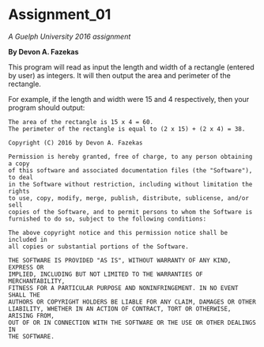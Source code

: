 # Assignment_01

_A Guelph University 2016 assignment_

**By Devon A. Fazekas**

This program will read as input the length and width of a rectangle (entered by user) as integers. It will then output the area and perimeter of the rectangle.

For example, if the length and width were 15 and 4 respectively, then your program should output:

```
The area of the rectangle is 15 x 4 = 60.
The perimeter of the rectangle is equal to (2 x 15) + (2 x 4) = 38.
```

```
Copyright (C) 2016 by Devon A. Fazekas

Permission is hereby granted, free of charge, to any person obtaining a copy
of this software and associated documentation files (the "Software"), to deal
in the Software without restriction, including without limitation the rights
to use, copy, modify, merge, publish, distribute, sublicense, and/or sell
copies of the Software, and to permit persons to whom the Software is
furnished to do so, subject to the following conditions:

The above copyright notice and this permission notice shall be included in
all copies or substantial portions of the Software.

THE SOFTWARE IS PROVIDED "AS IS", WITHOUT WARRANTY OF ANY KIND, EXPRESS OR
IMPLIED, INCLUDING BUT NOT LIMITED TO THE WARRANTIES OF MERCHANTABILITY,
FITNESS FOR A PARTICULAR PURPOSE AND NONINFRINGEMENT. IN NO EVENT SHALL THE
AUTHORS OR COPYRIGHT HOLDERS BE LIABLE FOR ANY CLAIM, DAMAGES OR OTHER
LIABILITY, WHETHER IN AN ACTION OF CONTRACT, TORT OR OTHERWISE, ARISING FROM,
OUT OF OR IN CONNECTION WITH THE SOFTWARE OR THE USE OR OTHER DEALINGS IN
THE SOFTWARE.
```
